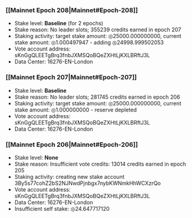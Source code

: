 ### [[Mainnet Epoch 208|Mainnet#Epoch-208]]
* Stake level: **Baseline** (for 2 epochs)
* Stake reason: No leader slots; 355239 credits earned in epoch 207
* Staking activity: target stake amount: ◎25000.000000000, current stake amount: ◎1.000497947 - adding ◎24998.999502053
* Vote account address: sKnGgQLEETgBrq3fnbJXMSQoBQeZXHtLjKXLBRftJ3L
* Data Center: 16276-EN-London
### [[Mainnet Epoch 207|Mainnet#Epoch-207]]
* Stake level: **Baseline**
* Stake reason: No leader slots; 281745 credits earned in epoch 206
* Staking activity: target stake amount: ◎25000.000000000, current stake amount: ◎1.000000000 - reserve depleted
* Vote account address: sKnGgQLEETgBrq3fnbJXMSQoBQeZXHtLjKXLBRftJ3L
* Data Center: 16276-EN-London
### [[Mainnet Epoch 206|Mainnet#Epoch-206]]
* Stake level: **None**
* Stake reason: Insufficient vote credits: 13014 credits earned in epoch 205
* Staking activity: creating new stake account 3By5s77cohZ2bS2NJNwdPjnbgx7nybKWNmkHhWCXzrQo
* Vote account address: sKnGgQLEETgBrq3fnbJXMSQoBQeZXHtLjKXLBRftJ3L
* Data Center: 16276-EN-London
* Insufficient self stake: ◎24.647717120